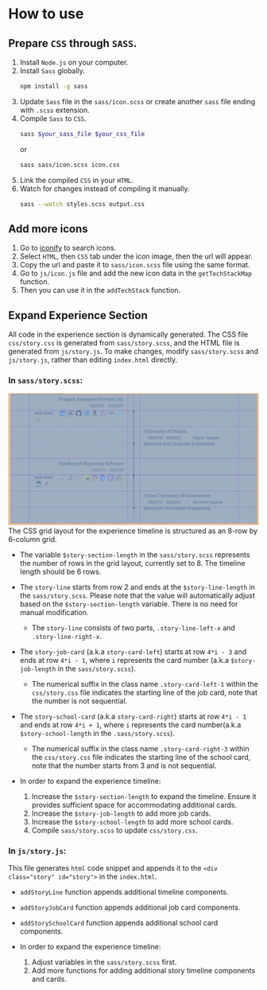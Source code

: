 # How to use
## Prepare `CSS` through `SASS`.
1. Install `Node.js` on your computer.
2. Install `Sass` globally.
    ```bash
    npm install -g sass
    ```
3. Update `Sass` file in the `sass/icon.scss` or create another `sass` file ending with `.scss` extension.
4. Compile `Sass` to `CSS`.
    ```bash
    sass $your_sass_file $your_css_file
    ```
    or
    ```bash
    sass sass/icon.scss icon.css
    ```
5. Link the compiled `CSS` in your `HTML`.
6. Watch for changes instead of compiling it manually.
    ```bash
    sass --watch styles.scss output.css
    ```

## Add more icons
1. Go to [iconify](https://icon-sets.iconify.design/) to search icons.
2. Select `HTML`, then `CSS` tab under the icon image, then the url will appear.
3. Copy the url and paste it to `sass/icon.scss` file using the same format.
4. Go to `js/icon.js` file and add the new icon data in the `getTechStackMap` function.
5. Then you can use it in the `addTechStack` function.

## Expand Experience Section
All code in the experience section is dynamically generated. The CSS file `css/story.css` is generated from `sass/story.scss`, and the HTML file is generated from `js/story.js`. To make changes, modify `sass/story.scss` and `js/story.js`, rather than editing `index.html` directly.

### In `sass/story.scss`:
![css grid of experience timeline](static/experience_timeline.png)
The CSS grid layout for the experience timeline is structured as an 8-row by 6-column grid.

* The variable `$story-section-length` in the `sass/story.scss` represents the number of rows in the grid layout, currently set to 8. The timeline length should be 6 rows.

* The `story-line` starts from row 2 and ends at the `$story-line-length` in the `sass/story.scss`. Please note that the value will automatically adjust based on the `$story-section-length` variable. There is no need for manual modification.
  * The `story-line` consists of two parts, `.story-line-left-x` and `.story-line-right-x`.

* The `story-job-card` (a.k.a `story-card-left`) starts at row `4*i - 3` and ends at row `4*i - 1`, where `i` represents the card number (a.k.a `$story-job-length` in the `sass/story.scss`).
  * The numerical suffix in the class name `.story-card-left-1` within the `css/story.css` file indicates the starting line of the job card, note that the number is not sequential.
  
* The `story-school-card` (a.k.a `story-card-right`) starts at row `4*i - 1` and ends at row `4*i + 1`, where `i` represents the card number(a.k.a `$story-school-length` in the `.sass/story.scss`).
  * The numerical suffix in the class name `.story-card-right-3` within the `css/story.css` file indicates the starting line of the school card, note that the number starts from 3 and is not sequential.
  
* In order to expand the experience timeline:
  1. Increase the `$story-section-length` to expand the timeline. Ensure it provides sufficient space for accommodating additional cards.
  2. Increase the `$story-job-length` to add more job cards.
  3. Increase the `$story-school-length` to add more school cards.
  4. Compile `sass/story.scss` to update `css/story.css`.

### In `js/story.js`:
This file generates `html` code snippet and appends it to the `<div class="story" id="story">` in the `index.html`.

* `addStoryLine` function appends additional timeline components.
* `addStoryJobCard` function appends additional job card components.
* `addStorySchoolCard` function appends additional school card components.

* In order to expand the experience timeline:
  1. Adjust variables in the `sass/story.scss` first.
  2. Add more functions for adding additional story timeline components and cards.
